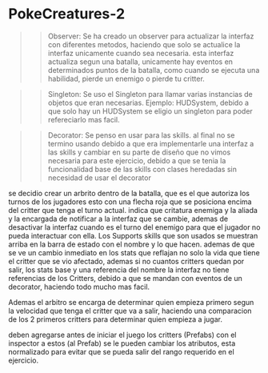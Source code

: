 # PokeCreatures-2
 
>>Observer:
Se ha creado un observer para actualizar la interfaz con diferentes metodos, haciendo que solo se actualice la interfaz unicamente cuando sea necesaria.
esta interfaz actualiza segun una batalla, unicamente hay eventos en determinados puntos de la batalla, como cuando se ejecuta una habilidad, pierde un enemigo o pierde tu critter.

>>Singleton:
Se uso el Singleton para llamar varias instancias de objetos que eran necesarias. 
  Ejemplo: HUDSystem, debido a que solo hay un HUDSystem se eligio un singleton para poder refereciarlo mas facil.

>>Decorator:
Se penso en usar para las skills. al final no se termino usando debido a que era implementarle una interfaz a las skills y cambiar en su parte de diseño que no vimos necesaria para este ejercicio, debido a que se tenia la funcionalidad base de las skills con clases heredadas sin necesidad de usar el decorator
          
      
se decidio crear un arbrito dentro de la batalla, que es el que autoriza los turnos de los jugadores esto con una flecha roja que se posiciona encima del critter que tenga el turno actual. indica que critatura enemiga y la aliada y la encargada de notificar a la interfaz que se cambie, ademas de desactivar la interfaz cuando es el turno del enemigo para que el jugador no pueda interactuar con ella.
Los Supports skills que son usados se muestran arriba en la barra de estado con el nombre y lo que hacen. ademas de que se ve un cambio inmediato en los stats que reflajan no solo la vida que tiene el critter que se vio afectado, ademas si no cuantos critters quedan por salir, los stats base y una referencia del nombre
la interfaz no tiene referencias de los Critters, debido a que se mandan con eventos de un decorator, haciendo todo mucho mas facil.


Ademas el arbitro se encarga de determinar quien empieza primero segun la velocidad que tenga el critter que va a salir, haciendo una comparacion de los 2 primeros critters para determinar quien empieza a jugar.

deben agregarse antes de iniciar el juego los critters (Prefabs) con el inspector a estos (al Prefab) se le pueden cambiar los atributos, esta normalizado para evitar que se pueda salir del rango requerido en el ejercicio. 

